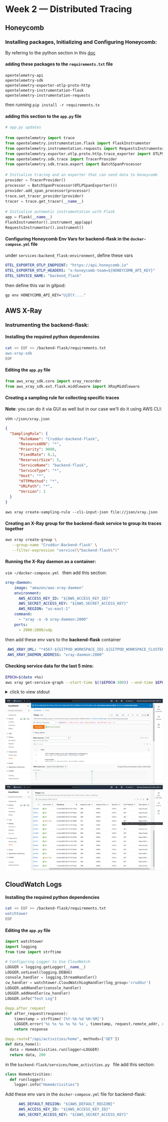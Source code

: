 # Week 2 — Distributed Tracing
## Honeycomb
### Installing packages, Initializing and Configuring Honeycomb:
By refering to the python section in this [doc](https://ui.honeycomb.io/mo.shaaban1995-gettingstarted/environments/cruddur/send-data#)
#### adding these packages to the ```requirements.txt``` file
```
opentelemetry-api 
opentelemetry-sdk 
opentelemetry-exporter-otlp-proto-http 
opentelemetry-instrumentation-flask 
opentelemetry-instrumentation-requests
```
then running ```pip install -r requirements.tx```
#### adding this section to the ```app.py``` file
```py
# app.py updates
    
from opentelemetry import trace
from opentelemetry.instrumentation.flask import FlaskInstrumentor
from opentelemetry.instrumentation.requests import RequestsInstrumentor
from opentelemetry.exporter.otlp.proto.http.trace_exporter import OTLPSpanExporter
from opentelemetry.sdk.trace import TracerProvider
from opentelemetry.sdk.trace.export import BatchSpanProcessor

# Initialize tracing and an exporter that can send data to Honeycomb
provider = TracerProvider()
processor = BatchSpanProcessor(OTLPSpanExporter())
provider.add_span_processor(processor)
trace.set_tracer_provider(provider)
tracer = trace.get_tracer(__name__)

# Initialize automatic instrumentation with Flask
app = Flask(__name__)
FlaskInstrumentor().instrument_app(app)
RequestsInstrumentor().instrument()
```
#### Configuring Honeycomb Env Vars for backend-flask in the ```docker-compose.yml``` file
under ```services:backend_flask:environment```, define these vars
```yml
OTEL_EXPORTER_OTLP_ENDPOINT: "https://api.honeycomb.io"
OTEL_EXPORTER_OTLP_HEADERS: "x-honeycomb-team=${HONEYCOMB_API_KEY}"
OTEL_SERVICE_NAME: "backend_flask"
```
then define this var in gitpod:
```sh
gp env HONEYCOMB_API_KEY="UjDlY...."
```

## AWS X-Ray
### Instrumenting the backend-flask:
#### Installing the required python dependencies
```sh
cat << EOF >> /backend-flask/requirements.txt
aws-xray-sdk
EOF
```
#### Editing the ```app.py``` file
```py
from aws_xray_sdk.core import xray_recorder
from aws_xray_sdk.ext.flask.middleware import XRayMiddleware
```
#### Creating a sampling rule for collecting specific traces
**Note**: you can do it via GUI as well but in our case we'll do it using AWS CLI:

vim ```~/json/xray.json```
```json
{
  "SamplingRule": {
      "RuleName": "Cruddur-backend-flask",
      "ResourceARN": "*",
      "Priority": 9000,
      "FixedRate": 0.1,
      "ReservoirSize": 5,
      "ServiceName": "backend-flask",
      "ServiceType": "*",
      "Host": "*",
      "HTTPMethod": "*",
      "URLPath": "*",
      "Version": 1
  }
}
```
``` aws xray create-sampling-rule --cli-input-json file://json/xray.json ```

#### Creating an X-Ray group for the backend-flask service to group its traces together
```sh
aws xray create-group \
   --group-name "Cruddur-Backend-flask" \
   --filter-expression "service(\"backend-flask\")"
```
#### Running the X-Ray daemon as a container:
```vim ~/docker-compose.yml ```
then add this section:
```yml
xray-daemon:
    image: "amazon/aws-xray-daemon"
    environment:
      AWS_ACCESS_KEY_ID: "${AWS_ACCESS_KEY_ID}"
      AWS_SECRET_ACCESS_KEY: "${AWS_SECRET_ACCESS_KEY}"
      AWS_REGION: "us-east-1"
    command:
      - "xray -o -b xray-daemon:2000"
    ports:
      - 2000:2000/udp
```
then add these env vars to the **backend-flask** container
```yml
 AWS_XRAY_URL: "*4567-${GITPOD_WORKSPACE_ID}.${GITPOD_WORKSPACE_CLUSTER_HOST}*"
 AWS_XRAY_DAEMON_ADDRESS: "xray-daemon:2000"
```
#### Checking service data for the last 5 mins:
```sh
EPOCH=$(date +%s)
aws xray get-service-graph --start-time $(($EPOCH-300)) --end-time $EPOCH
```
<details>
<summary>click to view stdout</summary>

```json
    {
    "Services": [
        {
            "ReferenceId": 0,
            "Name": "4567-mosh95-awsbootcampcrudd-zl9lgt6sp3k.ws-eu89.gitpod.io",
            "Names": [
                "4567-mosh95-awsbootcampcrudd-zl9lgt6sp3k.ws-eu89.gitpod.io"
            ],
            "Root": true,
            "State": "active",
            "StartTime": "2023-03-03T16:05:54+00:00",
            "EndTime": "2023-03-03T16:07:49+00:00",
            "Edges": [],
            "SummaryStatistics": {
                "OkCount": 4,
                "ErrorStatistics": {
                    "ThrottleCount": 0,
                    "OtherCount": 1,
                    "TotalCount": 1
                },
                "FaultStatistics": {
                    "OtherCount": 0,
                    "TotalCount": 0
                },
                "TotalCount": 5,
                "TotalResponseTime": 0.004
            },
            "DurationHistogram": [
                {
                    "Value": 0.001,
                    "Count": 5
                }
            ],
            "ResponseTimeHistogram": [
                {
                    "Value": 0.001,
                    "Count": 5
                }
            ]
        },
        {
            "ReferenceId": 1,
            "Name": "4567-mosh95-awsbootcampcrudd-zl9lgt6sp3k.ws-eu89.gitpod.io",
            "Names": [
                "4567-mosh95-awsbootcampcrudd-zl9lgt6sp3k.ws-eu89.gitpod.io"
            ],
            "Type": "client",
            "State": "unknown",
            "StartTime": "2023-03-03T16:05:54+00:00",
            "EndTime": "2023-03-03T16:07:49+00:00",
            "Edges": [
                {
                    "ReferenceId": 0,
                    "StartTime": "2023-03-03T16:05:54+00:00",
                    "EndTime": "2023-03-03T16:07:49+00:00",
                    "SummaryStatistics": {
                        "OkCount": 4,
                        "ErrorStatistics": {
                            "ThrottleCount": 0,
                            "OtherCount": 1,
                            "TotalCount": 1
                        },
                        "FaultStatistics": {
                            "OtherCount": 0,
                            "TotalCount": 0
                        },
                        "TotalCount": 5,
                        "TotalResponseTime": 0.004
                    },
                    "ResponseTimeHistogram": [
                        {
                            "Value": 0.001,
                            "Count": 5
                        }
                    ],
                    "Aliases": []
                }
            ]
        },
        {
            "ReferenceId": 2,
            "Name": "backend-flask",
            "Names": [
                "backend-flask"
            ],
            "Root": true,
            "State": "active",
            "StartTime": "2023-03-03T16:04:04+00:00",
            "EndTime": "2023-03-03T16:08:05+00:00",
            "Edges": [],
            "SummaryStatistics": {
                "OkCount": 5,
                "ErrorStatistics": {
                    "ThrottleCount": 0,
                    "OtherCount": 0,
                    "TotalCount": 0
                },
                "FaultStatistics": {
                    "OtherCount": 0,
                    "TotalCount": 0
                },
                "TotalCount": 5,
                "TotalResponseTime": 0.004
            },
            "DurationHistogram": [
                {
                    "Value": 0.001,
                    "Count": 5
                }
            ],
            "ResponseTimeHistogram": [
                {
                    "Value": 0.001,
                    "Count": 5
                }
            ]
        },
        {
            "ReferenceId": 3,
            "Name": "backend-flask",
            "Names": [
                "backend-flask"
            ],
            "Type": "client",
            "State": "unknown",
            "StartTime": "2023-03-03T16:04:04+00:00",
            "EndTime": "2023-03-03T16:08:05+00:00",
            "Edges": [
                {
                    "ReferenceId": 2,
                    "StartTime": "2023-03-03T16:04:04+00:00",
                    "EndTime": "2023-03-03T16:08:05+00:00",
                    "SummaryStatistics": {
                        "OkCount": 5,
                        "ErrorStatistics": {
                            "ThrottleCount": 0,
                            "OtherCount": 0,
                            "TotalCount": 0
                        },
                        "FaultStatistics": {
                            "OtherCount": 0,
                            "TotalCount": 0
                        },
                        "TotalCount": 5,
                        "TotalResponseTime": 0.004
                    },
                    "ResponseTimeHistogram": [
                        {
                            "Value": 0.001,
                            "Count": 5
                        }
                    ],
                    "Aliases": []
                }
            ]
        }
    ],
    "StartTime": "2023-03-03T16:04:04+00:00",
    "EndTime": "2023-03-03T16:08:04+00:00",
    "ContainsOldGroupVersions": false
    }
```
</details>

![](assets/xray.png)
![](assets/xray2.png)

## CloudWatch Logs
#### Installing the required python dependencies
```sh
cat << EOF >> /backend-flask/requirements.txt
watchtower
EOF
```

#### Editing the ```app.py``` file
```py
import watchtower
import logging
from time import strftime
```
```py
# Configuring Logger to Use CloudWatch
LOGGER = logging.getLogger(__name__)
LOGGER.setLevel(logging.DEBUG)
console_handler = logging.StreamHandler()
cw_handler = watchtower.CloudWatchLogHandler(log_group='cruddur')
LOGGER.addHandler(console_handler)
LOGGER.addHandler(cw_handler)
LOGGER.info("Test Log")
```
```py
@app.after_request
def after_request(response):
    timestamp = strftime('[%Y-%b-%d %H:%M]')
    LOGGER.error('%s %s %s %s %s %s', timestamp, request.remote_addr, request.method, request.scheme, request.full_path, response.status)
    return response
```
```py
@app.route("/api/activities/home", methods=['GET'])
def data_home():
  data = HomeActivities.run(logger=LOGGER)
  return data, 200
```
in the ```backend-flask/services/home_activities.py ``` file add this section:
```py
class HomeActivities:
  def run(logger):
    logger.info("HomeActivities")
```
Add these env vars in the ```docker-compose.yml``` file for backend-flask:
```yml
      AWS_DEFAULT_REGION: "${AWS_DEFAULT_REGION}"
      AWS_ACCESS_KEY_ID: "${AWS_ACCESS_KEY_ID}"
      AWS_SECRET_ACCESS_KEY: "${AWS_SECRET_ACCESS_KEY}"
```
